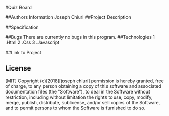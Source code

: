#Quiz Board

##Authors Information
Joseph Chiuri
##Project Description

##Specification

##Bugs
There are currently no bugs in this program.
##Technologies
1 .Html
2 .Css
3 .Javascript


##Link to Project

## License
[MIT] Copyright (c)[2018][joseph chiuri] permission is hereby granted, free of charge, to any person obtaining a copy of this software and associated documentation files (the "Software"), to deal in the Software without restriction, including without limitation the rights to use, copy, modify, merge, publish, distribute, sublicense, and/or sell copies of the Software, and to permit persons to whom the Software is furnished to do so.